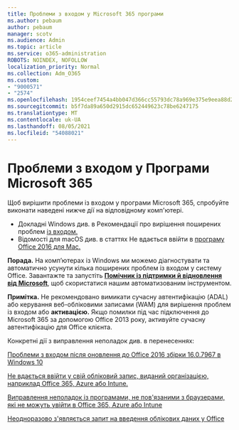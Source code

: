 ```yaml
---
title: Проблеми з входом у Microsoft 365 програми
ms.author: pebaum
author: pebaum
manager: scotv
ms.audience: Admin
ms.topic: article
ms.service: o365-administration
ROBOTS: NOINDEX, NOFOLLOW
localization_priority: Normal
ms.collection: Adm_O365
ms.custom:
- "9000571"
- "2574"
ms.openlocfilehash: 1954ceef7454a4bb047d366cc55793dc78a969e375e9eea88d2d0dbe7f4997ef
ms.sourcegitcommit: b5f7da89a650d2915dc652449623c78be6247175
ms.translationtype: MT
ms.contentlocale: uk-UA
ms.lasthandoff: 08/05/2021
ms.locfileid: "54088021"
---
```

# <a name="issues-signing-into-microsoft-365-apps"></a>Проблеми з входом у Програми Microsoft 365

Щоб вирішити проблеми із входом у програми Microsoft 365, спробуйте виконати наведені нижче дії на відповідному комп'ютері.  

- Докладні Windows див. в Рекомендації про вирішення поширених проблем [із входом.](https://docs.microsoft.com/office365/troubleshoot/administration/disabling-adal-wam-not-recommended#recommendations-on-resolving-common-sign-in-issues)
- Відомості для macOS див. в статтях Не вдається ввійти в [програму Office 2016 для Mac.](https://docs.microsoft.com/office365/troubleshoot/authentication/sign-in-to-office-2016-for-mac-fail)

**Порада.** На комп’ютерах із Windows ми можемо діагностувати та автоматично усунути кілька поширених проблем із входом у систему Office. Завантажте та запустіть  **[Помічник із підтримки й відновлення від Microsoft](https://aka.ms/SaRA-OfficeSignInScenario)**, щоб скористатися нашим автоматизованим інструментом.

**Примітка.** Не рекомендовано вимикати сучасну автентифікацію (ADAL) або керування веб-обліковими записами (WAM) для вирішення проблем із входом або **активацією.** Якщо помилки під час підключення до Microsoft 365 за допомогою Office 2013 року, активуйте сучасну автентифікацію для Office клієнта. [](https://docs.microsoft.com/microsoft-365/admin/security-and-compliance/enable-modern-authentication)

Конкретні дії з виправлення неполадок див. в перенесеннях:

[Проблеми з входом після оновлення до Office 2016 збірки 16.0.7967 в Windows 10](https://docs.microsoft.com/office365/troubleshoot/administration/connection-issue-when-sign-in-office-2016)  

[Не вдається ввійти у свій обліковий запис, виданий організацією, наприклад Office 365, Azure або Intune.](https://docs.microsoft.com/office365/troubleshoot/authentication/sign-in-to-office-365-azure-intune)

[Виправлення неполадок із програмами, не пов'язаними з браузерами, які не можуть увійти в Office 365, Azure або Intune](https://support.office.com/article/how-to-troubleshoot-non-browser-apps-that-can-t-sign-in-to-office-365-azure-or-intune-3ba1b268-66f6-462c-b0e5-070f5c2603c1?ui=en-US&rs=en-US&ad=US)

[Неодноразово з'являється запит на введення облікових даних у Office](https://docs.microsoft.com/office365/troubleshoot/authentication/access-denied-when-connect-to-office-365)